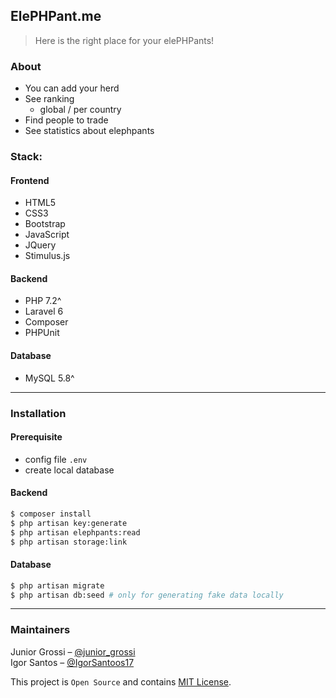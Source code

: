 ## ElePHPant.me

> Here is the right place for your elePHPants!


### About
- You can add your herd
- See ranking
    - global / per country
- Find people to trade
- See statistics about elephpants

### Stack: 

#### Frontend
- HTML5
- CSS3
- Bootstrap
- JavaScript
- JQuery
- Stimulus.js

#### Backend
- PHP 7.2^
- Laravel 6
- Composer
- PHPUnit

#### Database
- MySQL 5.8^

---

### Installation

#### Prerequisite
- config file `.env`
- create local database  

#### Backend

```bash
$ composer install  
$ php artisan key:generate
$ php artisan elephpants:read
$ php artisan storage:link
```

#### Database

```bash
$ php artisan migrate
$ php artisan db:seed # only for generating fake data locally
```

---

### Maintainers
Junior Grossi – [@junior_grossi](https://twitter.com/junior_grossi)  
Igor Santos – [@IgorSantoos17](https://twitter.com/IgorSantoos17)


This project is `Open Source` and contains [MIT License](LICENSE).
